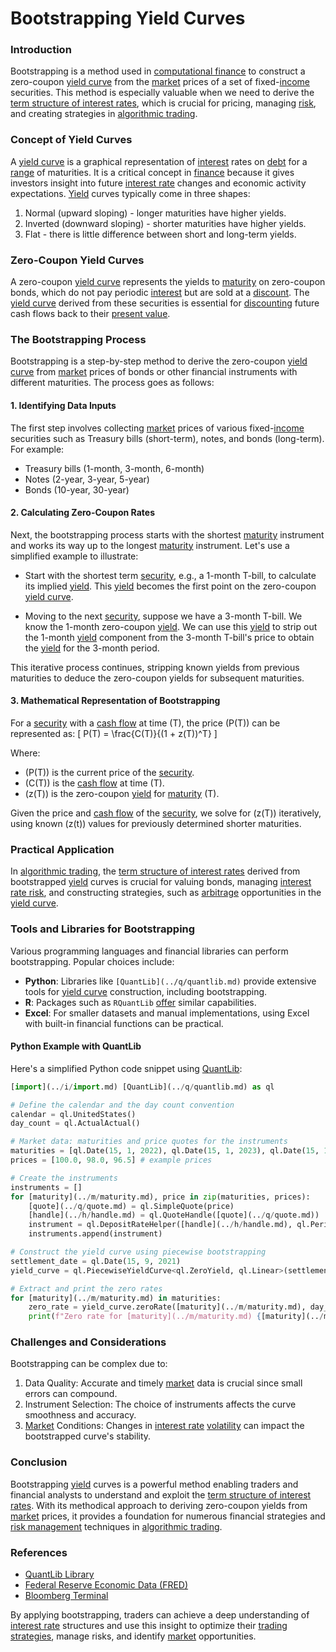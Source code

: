 # Bootstrapping Yield Curves

### Introduction

Bootstrapping is a method used in [computational finance](../c/computational_finance.md) to construct a zero-coupon [yield curve](../y/yield_curve.md) from the [market](../m/market.md) prices of a set of fixed-[income](../i/income.md) securities. This method is especially valuable when we need to derive the [term structure of interest rates](../t/term_structure_of_interest_rates.md), which is crucial for pricing, managing [risk](../r/risk.md), and creating strategies in [algorithmic trading](../a/algorithmic_trading.md).

### Concept of Yield Curves

A [yield curve](../y/yield_curve.md) is a graphical representation of [interest](../i/interest.md) rates on [debt](../d/debt.md) for a [range](../r/range.md) of maturities. It is a critical concept in [finance](../f/finance.md) because it gives investors insight into future [interest rate](../i/interest_rate.md) changes and economic activity expectations. [Yield](../y/yield.md) curves typically come in three shapes:
1. Normal (upward sloping) - longer maturities have higher yields.
2. Inverted (downward sloping) - shorter maturities have higher yields.
3. Flat - there is little difference between short and long-term yields.

### Zero-Coupon Yield Curves

A zero-coupon [yield curve](../y/yield_curve.md) represents the yields to [maturity](../m/maturity.md) on zero-coupon bonds, which do not pay periodic [interest](../i/interest.md) but are sold at a [discount](../d/discount.md). The [yield curve](../y/yield_curve.md) derived from these securities is essential for [discounting](../d/discounting.md) future cash flows back to their [present value](../p/present_value.md).

### The Bootstrapping Process

Bootstrapping is a step-by-step method to derive the zero-coupon [yield curve](../y/yield_curve.md) from [market](../m/market.md) prices of bonds or other financial instruments with different maturities. The process goes as follows:

#### 1. Identifying Data Inputs
The first step involves collecting [market](../m/market.md) prices of various fixed-[income](../i/income.md) securities such as Treasury bills (short-term), notes, and bonds (long-term). For example:
- Treasury bills (1-month, 3-month, 6-month)
- Notes (2-year, 3-year, 5-year)
- Bonds (10-year, 30-year)

#### 2. Calculating Zero-Coupon Rates
Next, the bootstrapping process starts with the shortest [maturity](../m/maturity.md) instrument and works its way up to the longest [maturity](../m/maturity.md) instrument. Let's use a simplified example to illustrate:

- Start with the shortest term [security](../s/security.md), e.g., a 1-month T-bill, to calculate its implied [yield](../y/yield.md). This [yield](../y/yield.md) becomes the first point on the zero-coupon [yield curve](../y/yield_curve.md).

- Moving to the next [security](../s/security.md), suppose we have a 3-month T-bill. We know the 1-month zero-coupon [yield](../y/yield.md). We can use this [yield](../y/yield.md) to strip out the 1-month [yield](../y/yield.md) component from the 3-month T-bill's price to obtain the [yield](../y/yield.md) for the 3-month period.

This iterative process continues, stripping known yields from previous maturities to deduce the zero-coupon yields for subsequent maturities.

#### 3. Mathematical Representation of Bootstrapping

For a [security](../s/security.md) with a [cash flow](../c/cash_flow.md) at time \(T\), the price \(P(T)\) can be represented as:
\[ P(T) = \frac{C(T)}{(1 + z(T))^T} \]

Where:
- \(P(T)\) is the current price of the [security](../s/security.md).
- \(C(T)\) is the [cash flow](../c/cash_flow.md) at time \(T\).
- \(z(T)\) is the zero-coupon [yield](../y/yield.md) for [maturity](../m/maturity.md) \(T\).

Given the price and [cash flow](../c/cash_flow.md) of the [security](../s/security.md), we solve for \(z(T)\) iteratively, using known \(z(t)\) values for previously determined shorter maturities.

### Practical Application

In [algorithmic trading](../a/algorithmic_trading.md), the [term structure of interest rates](../t/term_structure_of_interest_rates.md) derived from bootstrapped [yield](../y/yield.md) curves is crucial for valuing bonds, managing [interest rate risk](../i/interest_rate_risk.md), and constructing strategies, such as [arbitrage](../a/arbitrage.md) opportunities in the [yield curve](../y/yield_curve.md).

### Tools and Libraries for Bootstrapping

Various programming languages and financial libraries can perform bootstrapping. Popular choices include:

- **Python**: Libraries like `[QuantLib](../q/quantlib.md)` provide extensive tools for [yield curve](../y/yield_curve.md) construction, including bootstrapping.
- **R**: Packages such as `RQuantLib` [offer](../o/offer.md) similar capabilities.
- **Excel**: For smaller datasets and manual implementations, using Excel with built-in financial functions can be practical.

#### Python Example with QuantLib

Here's a simplified Python code snippet using [QuantLib](../q/quantlib.md):

```python
[import](../i/import.md) [QuantLib](../q/quantlib.md) as ql

# Define the calendar and the day count convention
calendar = ql.UnitedStates()
day_count = ql.ActualActual()

# Market data: maturities and price quotes for the instruments
maturities = [ql.Date(15, 1, 2022), ql.Date(15, 1, 2023), ql.Date(15, 1, 2024)]
prices = [100.0, 98.0, 96.5] # example prices

# Create the instruments
instruments = []
for [maturity](../m/maturity.md), price in zip(maturities, prices):
    [quote](../q/quote.md) = ql.SimpleQuote(price)
    [handle](../h/handle.md) = ql.QuoteHandle([quote](../q/quote.md))
    instrument = ql.DepositRateHelper([handle](../h/handle.md), ql.Period(6, ql.Months), 2, calendar, ql.ModifiedFollowing, False, day_count)
    instruments.append(instrument)

# Construct the yield curve using piecewise bootstrapping
settlement_date = ql.Date(15, 9, 2021)
yield_curve = ql.PiecewiseYieldCurve<ql.ZeroYield, ql.Linear>(settlement_date, instruments, day_count)

# Extract and print the zero rates
for [maturity](../m/maturity.md) in maturities:
    zero_rate = yield_curve.zeroRate([maturity](../m/maturity.md), day_count, ql.Continuous).rate()
    print(f"Zero rate for [maturity](../m/maturity.md) {[maturity](../m/maturity.md)} is {zero_rate:.4%}")

```

### Challenges and Considerations

Bootstrapping can be complex due to:
1. Data Quality: Accurate and timely [market](../m/market.md) data is crucial since small errors can compound.
2. Instrument Selection: The choice of instruments affects the curve smoothness and accuracy.
3. [Market](../m/market.md) Conditions: Changes in [interest rate](../i/interest_rate.md) [volatility](../v/volatility.md) can impact the bootstrapped curve's stability.

### Conclusion

Bootstrapping [yield](../y/yield.md) curves is a powerful method enabling traders and financial analysts to understand and exploit the [term structure of interest rates](../t/term_structure_of_interest_rates.md). With its methodical approach to deriving zero-coupon yields from [market](../m/market.md) prices, it provides a foundation for numerous financial strategies and [risk management](../r/risk_management.md) techniques in [algorithmic trading](../a/algorithmic_trading.md).

### References

- [QuantLib Library](https://www.quantlib.org)
- [Federal Reserve Economic Data (FRED)](https://fred.stlouisfed.org)
- [Bloomberg Terminal](https://www.bloomberg.com/professional/solution/bloomberg-terminal/)

By applying bootstrapping, traders can achieve a deep understanding of [interest rate](../i/interest_rate.md) structures and use this insight to optimize their [trading strategies](../t/trading_strategies.md), manage risks, and identify [market](../m/market.md) opportunities.